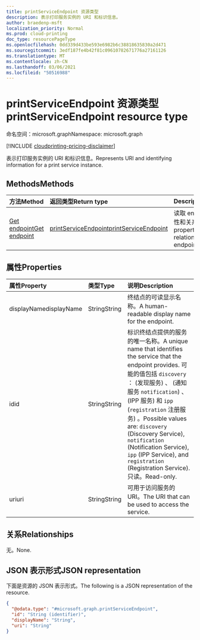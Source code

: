 ```yaml
---
title: printServiceEndpoint 资源类型
description: 表示打印服务实例的 URI 和标识信息。
author: braedenp-msft
localization_priority: Normal
ms.prod: cloud-printing
doc_type: resourcePageType
ms.openlocfilehash: 0dd339d433be593e6982b6c38818635830a2d471
ms.sourcegitcommit: 3edf187fe4b42f81c09610782671776a27161126
ms.translationtype: MT
ms.contentlocale: zh-CN
ms.lasthandoff: 03/06/2021
ms.locfileid: "50516988"
---
```

# <a name="printserviceendpoint-resource-type"></a><span data-ttu-id="71f09-103">printServiceEndpoint 资源类型</span><span class="sxs-lookup"><span data-stu-id="71f09-103">printServiceEndpoint resource type</span></span>

<span data-ttu-id="71f09-104">命名空间：microsoft.graph</span><span class="sxs-lookup"><span data-stu-id="71f09-104">Namespace: microsoft.graph</span></span>

[!INCLUDE [cloudprinting-pricing-disclaimer](../../includes/cloudprinting-pricing-disclaimer.md)]

<span data-ttu-id="71f09-105">表示打印服务实例的 URI 和标识信息。</span><span class="sxs-lookup"><span data-stu-id="71f09-105">Represents URI and identifying information for a print service instance.</span></span>

## <a name="methods"></a><span data-ttu-id="71f09-106">Methods</span><span class="sxs-lookup"><span data-stu-id="71f09-106">Methods</span></span>
|<span data-ttu-id="71f09-107">方法</span><span class="sxs-lookup"><span data-stu-id="71f09-107">Method</span></span>|<span data-ttu-id="71f09-108">返回类型</span><span class="sxs-lookup"><span data-stu-id="71f09-108">Return type</span></span>|<span data-ttu-id="71f09-109">Description</span><span class="sxs-lookup"><span data-stu-id="71f09-109">Description</span></span>|
|:---|:---|:---|
| [<span data-ttu-id="71f09-110">Get endpoint</span><span class="sxs-lookup"><span data-stu-id="71f09-110">Get endpoint</span></span>](../api/printserviceendpoint-get.md) | [<span data-ttu-id="71f09-111">printServiceEndpoint</span><span class="sxs-lookup"><span data-stu-id="71f09-111">printServiceEndpoint</span></span>](printserviceendpoint.md) | <span data-ttu-id="71f09-112">读取 endpoint 对象的属性和关系。</span><span class="sxs-lookup"><span data-stu-id="71f09-112">Read the properties and relationships of endpoint object.</span></span> |

## <a name="properties"></a><span data-ttu-id="71f09-113">属性</span><span class="sxs-lookup"><span data-stu-id="71f09-113">Properties</span></span>
|<span data-ttu-id="71f09-114">属性</span><span class="sxs-lookup"><span data-stu-id="71f09-114">Property</span></span>|<span data-ttu-id="71f09-115">类型</span><span class="sxs-lookup"><span data-stu-id="71f09-115">Type</span></span>|<span data-ttu-id="71f09-116">说明</span><span class="sxs-lookup"><span data-stu-id="71f09-116">Description</span></span>|
|:---|:---|:---|
|<span data-ttu-id="71f09-117">displayName</span><span class="sxs-lookup"><span data-stu-id="71f09-117">displayName</span></span>|<span data-ttu-id="71f09-118">String</span><span class="sxs-lookup"><span data-stu-id="71f09-118">String</span></span>|<span data-ttu-id="71f09-119">终结点的可读显示名称。</span><span class="sxs-lookup"><span data-stu-id="71f09-119">A human-readable display name for the endpoint.</span></span>|
|<span data-ttu-id="71f09-120">id</span><span class="sxs-lookup"><span data-stu-id="71f09-120">id</span></span>|<span data-ttu-id="71f09-121">String</span><span class="sxs-lookup"><span data-stu-id="71f09-121">String</span></span>|<span data-ttu-id="71f09-122">标识终结点提供的服务的唯一名称。</span><span class="sxs-lookup"><span data-stu-id="71f09-122">A unique name that identifies the service that the endpoint provides.</span></span> <span data-ttu-id="71f09-123">可能的值包括 `discovery` ： (发现服务) 、 (通知服务 `notification`) 、 (IPP 服务) 和 `ipp` (`registration` 注册服务) 。</span><span class="sxs-lookup"><span data-stu-id="71f09-123">Possible values are: `discovery` (Discovery Service), `notification` (Notification Service), `ipp` (IPP Service), and `registration` (Registration Service).</span></span> <span data-ttu-id="71f09-124">只读。</span><span class="sxs-lookup"><span data-stu-id="71f09-124">Read-only.</span></span>|
|<span data-ttu-id="71f09-125">uri</span><span class="sxs-lookup"><span data-stu-id="71f09-125">uri</span></span>|<span data-ttu-id="71f09-126">String</span><span class="sxs-lookup"><span data-stu-id="71f09-126">String</span></span>|<span data-ttu-id="71f09-127">可用于访问服务的 URI。</span><span class="sxs-lookup"><span data-stu-id="71f09-127">The URI that can be used to access the service.</span></span>|


## <a name="relationships"></a><span data-ttu-id="71f09-128">关系</span><span class="sxs-lookup"><span data-stu-id="71f09-128">Relationships</span></span>
<span data-ttu-id="71f09-129">无。</span><span class="sxs-lookup"><span data-stu-id="71f09-129">None.</span></span>

## <a name="json-representation"></a><span data-ttu-id="71f09-130">JSON 表示形式</span><span class="sxs-lookup"><span data-stu-id="71f09-130">JSON representation</span></span>
<span data-ttu-id="71f09-131">下面是资源的 JSON 表示形式。</span><span class="sxs-lookup"><span data-stu-id="71f09-131">The following is a JSON representation of the resource.</span></span>
<!-- {
  "blockType": "resource",
  "keyProperty": "id",
  "@odata.type": "microsoft.graph.printServiceEndpoint",
  "openType": false
}
-->
``` json
{
  "@odata.type": "#microsoft.graph.printServiceEndpoint",
  "id": "String (identifier)",
  "displayName": "String",
  "uri": "String"
}
```

